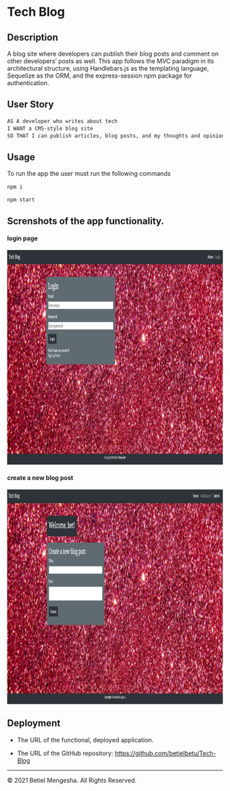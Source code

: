 # Tech Blog

## Description


A blog site where developers can publish their blog posts and comment on other developers’ posts as well. This app follows the MVC paradigm in its architectural structure, using Handlebars.js as the templating language, Sequelize as the ORM, and the express-session npm package for authentication.

## User Story

```md
AS A developer who writes about tech
I WANT a CMS-style blog site
SO THAT I can publish articles, blog posts, and my thoughts and opinions
```

## Usage

To run the app the user must run the following commands


```
npm i

```
```
npm start

```


## Screnshots of the app functionality. 


#### login page

<img src="./public/images/login.png" width="1000" height="500">

#### create a new blog post

<img src="./public/images/create.png" width="1000" height="500">












## Deployment


* The URL of the functional, deployed application.

* The URL of the GitHub repository: https://github.com/betielbetu/Tech-Blog

---
© 2021 Betiel Mengesha. All Rights Reserved.
